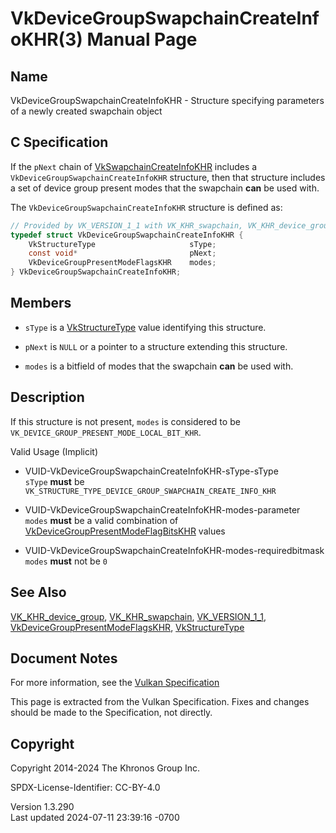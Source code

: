 # VkDeviceGroupSwapchainCreateInfoKHR(3) Manual Page

## Name

VkDeviceGroupSwapchainCreateInfoKHR - Structure specifying parameters of
a newly created swapchain object



## <a href="#_c_specification" class="anchor"></a>C Specification

If the `pNext` chain of
[VkSwapchainCreateInfoKHR](https://registry.khronos.org/vulkan/specs/1.3-extensions/man/html/VkSwapchainCreateInfoKHR.html) includes a
`VkDeviceGroupSwapchainCreateInfoKHR` structure, then that structure
includes a set of device group present modes that the swapchain **can**
be used with.

The `VkDeviceGroupSwapchainCreateInfoKHR` structure is defined as:

``` c
// Provided by VK_VERSION_1_1 with VK_KHR_swapchain, VK_KHR_device_group with VK_KHR_swapchain
typedef struct VkDeviceGroupSwapchainCreateInfoKHR {
    VkStructureType                     sType;
    const void*                         pNext;
    VkDeviceGroupPresentModeFlagsKHR    modes;
} VkDeviceGroupSwapchainCreateInfoKHR;
```

## <a href="#_members" class="anchor"></a>Members

- `sType` is a [VkStructureType](https://registry.khronos.org/vulkan/specs/1.3-extensions/man/html/VkStructureType.html) value identifying
  this structure.

- `pNext` is `NULL` or a pointer to a structure extending this
  structure.

- `modes` is a bitfield of modes that the swapchain **can** be used
  with.

## <a href="#_description" class="anchor"></a>Description

If this structure is not present, `modes` is considered to be
`VK_DEVICE_GROUP_PRESENT_MODE_LOCAL_BIT_KHR`.

Valid Usage (Implicit)

- <a href="#VUID-VkDeviceGroupSwapchainCreateInfoKHR-sType-sType"
  id="VUID-VkDeviceGroupSwapchainCreateInfoKHR-sType-sType"></a>
  VUID-VkDeviceGroupSwapchainCreateInfoKHR-sType-sType  
  `sType` **must** be
  `VK_STRUCTURE_TYPE_DEVICE_GROUP_SWAPCHAIN_CREATE_INFO_KHR`

- <a href="#VUID-VkDeviceGroupSwapchainCreateInfoKHR-modes-parameter"
  id="VUID-VkDeviceGroupSwapchainCreateInfoKHR-modes-parameter"></a>
  VUID-VkDeviceGroupSwapchainCreateInfoKHR-modes-parameter  
  `modes` **must** be a valid combination of
  [VkDeviceGroupPresentModeFlagBitsKHR](https://registry.khronos.org/vulkan/specs/1.3-extensions/man/html/VkDeviceGroupPresentModeFlagBitsKHR.html)
  values

- <a
  href="#VUID-VkDeviceGroupSwapchainCreateInfoKHR-modes-requiredbitmask"
  id="VUID-VkDeviceGroupSwapchainCreateInfoKHR-modes-requiredbitmask"></a>
  VUID-VkDeviceGroupSwapchainCreateInfoKHR-modes-requiredbitmask  
  `modes` **must** not be `0`

## <a href="#_see_also" class="anchor"></a>See Also

[VK_KHR_device_group](https://registry.khronos.org/vulkan/specs/1.3-extensions/man/html/VK_KHR_device_group.html),
[VK_KHR_swapchain](https://registry.khronos.org/vulkan/specs/1.3-extensions/man/html/VK_KHR_swapchain.html),
[VK_VERSION_1_1](https://registry.khronos.org/vulkan/specs/1.3-extensions/man/html/VK_VERSION_1_1.html),
[VkDeviceGroupPresentModeFlagsKHR](https://registry.khronos.org/vulkan/specs/1.3-extensions/man/html/VkDeviceGroupPresentModeFlagsKHR.html),
[VkStructureType](https://registry.khronos.org/vulkan/specs/1.3-extensions/man/html/VkStructureType.html)

## <a href="#_document_notes" class="anchor"></a>Document Notes

For more information, see the <a
href="https://registry.khronos.org/vulkan/specs/1.3-extensions/html/vkspec.html#VkDeviceGroupSwapchainCreateInfoKHR"
target="_blank" rel="noopener">Vulkan Specification</a>

This page is extracted from the Vulkan Specification. Fixes and changes
should be made to the Specification, not directly.

## <a href="#_copyright" class="anchor"></a>Copyright

Copyright 2014-2024 The Khronos Group Inc.

SPDX-License-Identifier: CC-BY-4.0

Version 1.3.290  
Last updated 2024-07-11 23:39:16 -0700
